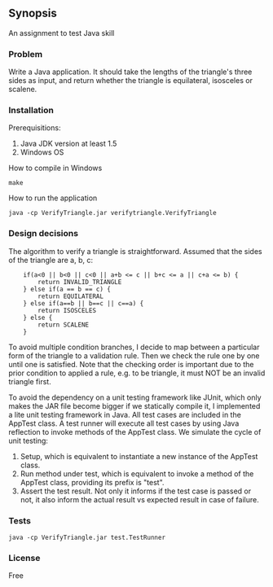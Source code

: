 ## Synopsis

An assignment to test Java skill

### Problem

Write a Java application. It should take the lengths of the triangle's three sides as input, and return whether the triangle is equilateral, isosceles or scalene.

### Installation

Prerequisitions: 
1. Java JDK version at least 1.5
2. Windows OS

How to compile in Windows

```
make
```

How to run the application

```
java -cp VerifyTriangle.jar verifytriangle.VerifyTriangle
```

### Design decisions

The algorithm to verify a triangle is straightforward. Assumed that the sides of the triangle are a, b, c:

```
	if(a<0 || b<0 || c<0 || a+b <= c || b+c <= a || c+a <= b) {
		return INVALID_TRIANGLE
	} else if(a == b == c) {
		return EQUILATERAL
	} else if(a==b || b==c || c==a) {
		return ISOSCELES
	} else {
		return SCALENE
	}
```

To avoid multiple condition branches, I decide to map between a particular form of the triangle to a validation rule. Then we check the rule one by one until one is satisfied.
Note that the checking order is important due to the prior condition to applied a rule, e.g. to be triangle, it must NOT be an invalid triangle first. 

To avoid the dependency on a unit testing framework like JUnit, which only makes the JAR file become bigger if we statically compile it, I implemented a lite unit testing framework in Java.
All test cases are included in the AppTest class. A test runner will execute all test cases by using Java reflection to invoke methods of the AppTest class. We simulate the cycle of unit testing:
1. Setup, which is equivalent to instantiate a new instance of the AppTest class.
2. Run method under test, which is equivalent to invoke a method of the AppTest class, providing its prefix is "test".
3. Assert the test result. Not only it informs if the test case is passed or not, it also inform the actual result vs expected result in case of failure. 

### Tests

```
java -cp VerifyTriangle.jar test.TestRunner
```

### License

Free